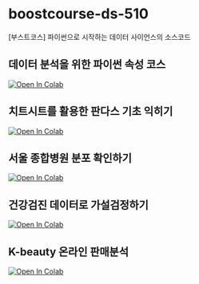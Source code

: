 # boostcourse-ds-510
 [부스트코스] 파이썬으로 시작하는 데이터 사이언스의 소스코드


## 데이터 분석을 위한 파이썬 속성 코스

[![Open In Colab](https://colab.research.google.com/assets/colab-badge.svg)](https://colab.research.google.com/github/corazzon/boostcourse-ds-510/blob/master/python-for-eda-output.ipynb)

## 치트시트를 활용한 판다스 기초 익히기

[![Open In Colab](https://colab.research.google.com/assets/colab-badge.svg)](https://colab.research.google.com/github/corazzon/boostcourse-ds-510/blob/master/pandas-cheat-sheet.ipynb)


## 서울 종합병원 분포 확인하기

[![Open In Colab](https://colab.research.google.com/assets/colab-badge.svg)](https://colab.research.google.com/github/corazzon/boostcourse-ds-510/blob/master/open-data-analysis-output.ipynb)


## 건강검진 데이터로 가설검정하기

[![Open In Colab](https://colab.research.google.com/assets/colab-badge.svg)](https://colab.research.google.com/github/corazzon/boostcourse-ds-510/blob/master/health_analysis-output.ipynb)


## K-beauty 온라인 판매분석

[![Open In Colab](https://colab.research.google.com/assets/colab-badge.svg)](https://colab.research.google.com/github/corazzon/boostcourse-ds-510/blob/master/k-beauty-oversea-online-sale-output.ipynb)
